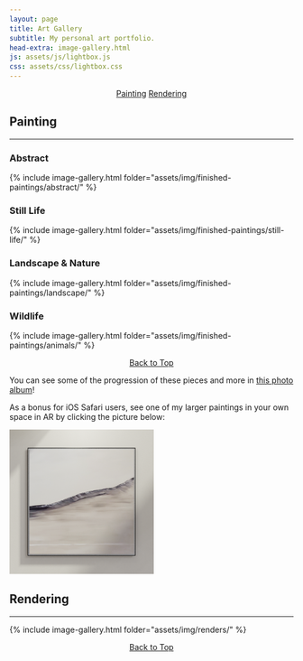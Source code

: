 ```yaml
---
layout: page
title: Art Gallery
subtitle: My personal art portfolio.
head-extra: image-gallery.html
js: assets/js/lightbox.js
css: assets/css/lightbox.css
---
```


<p style="text-align: center;">
    <a href="#painting" class="button hvr-shutter-out-horizontal">Painting</a>
    <a href="#rendering" class="button hvr-shutter-out-horizontal">Rendering</a>
</p>

## Painting

----

### Abstract

{% include image-gallery.html folder="assets/img/finished-paintings/abstract/" %}

### Still Life

{% include image-gallery.html folder="assets/img/finished-paintings/still-life/" %}

### Landscape & Nature

{% include image-gallery.html folder="assets/img/finished-paintings/landscape/" %}

### Wildlife

{% include image-gallery.html folder="assets/img/finished-paintings/animals/" %}

<p style="text-align: center;">
    <a href="#top" class="button hvr-shutter-out-horizontal">Back to Top</a>
</p>

You can see some of the progression of these pieces and more in [this photo album](https://photos.app.goo.gl/2S6toWiMAuLT1Lkr5)!

As a bonus for iOS Safari users, see one of my larger paintings in your own space in AR by clicking the picture below:

<a id="ar-link" href="\assets\img\webRendering\Untitled.reality" rel="ar">
    <img src="\assets\img\finished-paintings\abstract\Untitled 2.png" width="256">
</a>

## Rendering

----

{% include image-gallery.html folder="assets/img/renders/" %}

<p style="text-align: center;">
    <a href="#top" class="button hvr-shutter-out-horizontal">Back to Top</a>
</p>
